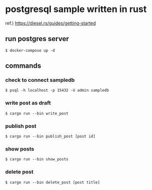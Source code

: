 # postgresql sample written in rust

ref.) https://diesel.rs/guides/getting-started


## run postgres server

```
$ docker-compose up -d
```

## commands

### check to connect sampledb

```
$ psql -h localhost -p 15432 -U admin sampledb
```

### write post as draft

```
$ cargo run --bin write_post
```

### publish post

```
$ cargo run --bin publish_post [post id]
```

### show posts

```
$ cargo run --bin show_posts
```

### delete post

```
$ cargo run --bin delete_post [post title]
```
